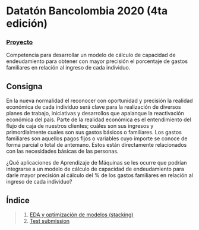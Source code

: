 # Datatón Bancolombia 2020 (4ta edición)

### [Proyecto](https://github.com/frangarayl/dataton-bancolombia-2020/tree/master)

Competencia para desarrollar un modelo de cálculo de capacidad de endeudamiento para obtener con mayor precisión el porcentaje de gastos familiares en relación al ingreso de cada individuo.

## **Consigna**
En la nueva normalidad el reconocer con oportunidad y precisión la realidad económica de cada individuo será clave para la realización de diversos planes de trabajo, iniciativas y desarrollos que apalanque la reactivación económica del país. Parte de la realidad económica es el entendimiento del flujo de caja de nuestros clientes; cuáles son sus ingresos y primordialmente cuales son sus gastos básicos o familiares.
Los gastos familiares son aquellos pagos fijos o variables cuyo importe se conoce de forma parcial o total de antemano. Estos están directamente relacionados con las necesidades básicas de las personas.

¿Qué aplicaciones de Aprendizaje de Máquinas se les ocurre que podrían integrarse a un modelo de cálculo de capacidad de endeudamiento para darle mayor precisión al cálculo del % de los gastos familiares en relación al ingreso de cada individuo?

## Índice
> 1. [EDA y optimización de modelos (stacking)](https://github.com/frangarayl/dataton-bancolombia-2020/blob/master/EDA_model_optimization.ipynb)
> 2. [Test submission](https://github.com/frangarayl/dataton-bancolombia-2020/blob/master/Test_submission.ipynb)
